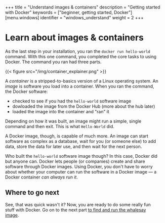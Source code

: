 

+++
title = "Understand images & containers"
description = "Getting started with Docker"
keywords = ["beginner, getting started, Docker"]
[menu.windows]
identifier = "windows_understand"
weight = 2
+++

#  Learn about images & containers

As the last step in your installation, you ran the `docker run hello-world` command. With this one command, you completed the core tasks to using  Docker. The command you ran had three parts.

{{< figure src="/img/container_explainer.png" >}}

A *container* is a stripped-to-basics version of a Linux operating system. An *image* is software you load into a container. When you ran the command, the Docker software:

* checked to see if you had the `hello-world` software image
* dowloaded the image from the Docker Hub (more about the hub later)
* loaded the image into the container and "ran" it

Depending on how it was built, an image might run a simple, single command and then exit. This is what `Hello-World` did.

A Docker image, though, is capable of much more. An image can start software as complex as a database, wait for you (or someone else) to add data, store the data for later use, and then wait for the next person.

Who built the `hello-world` software image though? In this case, Docker did but anyone can. Docker lets people (or companies) create and share software through Docker images. Using Docker, you don't have to worry about whether your computer can run the software in a Docker image &mdash; a Docker container *can always run it*. 

## Where to go next

See, that was quick wasn't it? Now, you are ready to do some really fun stuff with Docker. Go on to the next part [to find and run the whalesay image](/windows/step_three).
